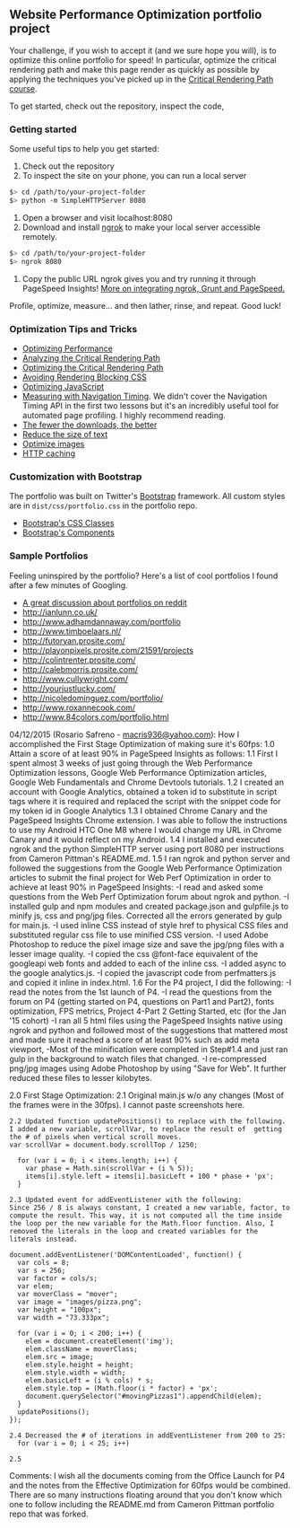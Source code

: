 ## Website Performance Optimization portfolio project

Your challenge, if you wish to accept it (and we sure hope you will), is to optimize this online portfolio for speed! In particular, optimize the critical rendering path and make this page render as quickly as possible by applying the techniques you've picked up in the [Critical Rendering Path course](https://www.udacity.com/course/ud884).

To get started, check out the repository, inspect the code,

### Getting started

Some useful tips to help you get started:

1. Check out the repository
1. To inspect the site on your phone, you can run a local server

  ```bash
  $> cd /path/to/your-project-folder
  $> python -m SimpleHTTPServer 8080
  ```

1. Open a browser and visit localhost:8080
1. Download and install [ngrok](https://ngrok.com/) to make your local server accessible remotely.

  ``` bash
  $> cd /path/to/your-project-folder
  $> ngrok 8080
  ```

1. Copy the public URL ngrok gives you and try running it through PageSpeed Insights! [More on integrating ngrok, Grunt and PageSpeed.](http://www.jamescryer.com/2014/06/12/grunt-pagespeed-and-ngrok-locally-testing/)

Profile, optimize, measure... and then lather, rinse, and repeat. Good luck!

### Optimization Tips and Tricks
* [Optimizing Performance](https://developers.google.com/web/fundamentals/performance/ "web performance")
* [Analyzing the Critical Rendering Path](https://developers.google.com/web/fundamentals/performance/critical-rendering-path/analyzing-crp.html "analyzing crp")
* [Optimizing the Critical Rendering Path](https://developers.google.com/web/fundamentals/performance/critical-rendering-path/optimizing-critical-rendering-path.html "optimize the crp!")
* [Avoiding Rendering Blocking CSS](https://developers.google.com/web/fundamentals/performance/critical-rendering-path/render-blocking-css.html "render blocking css")
* [Optimizing JavaScript](https://developers.google.com/web/fundamentals/performance/critical-rendering-path/adding-interactivity-with-javascript.html "javascript")
* [Measuring with Navigation Timing](https://developers.google.com/web/fundamentals/performance/critical-rendering-path/measure-crp.html "nav timing api"). We didn't cover the Navigation Timing API in the first two lessons but it's an incredibly useful tool for automated page profiling. I highly recommend reading.
* <a href="https://developers.google.com/web/fundamentals/performance/optimizing-content-efficiency/eliminate-downloads.html">The fewer the downloads, the better</a>
* <a href="https://developers.google.com/web/fundamentals/performance/optimizing-content-efficiency/optimize-encoding-and-transfer.html">Reduce the size of text</a>
* <a href="https://developers.google.com/web/fundamentals/performance/optimizing-content-efficiency/image-optimization.html">Optimize images</a>
* <a href="https://developers.google.com/web/fundamentals/performance/optimizing-content-efficiency/http-caching.html">HTTP caching</a>

### Customization with Bootstrap
The portfolio was built on Twitter's <a href="http://getbootstrap.com/">Bootstrap</a> framework. All custom styles are in `dist/css/portfolio.css` in the portfolio repo.

* <a href="http://getbootstrap.com/css/">Bootstrap's CSS Classes</a>
* <a href="http://getbootstrap.com/components/">Bootstrap's Components</a>

### Sample Portfolios

Feeling uninspired by the portfolio? Here's a list of cool portfolios I found after a few minutes of Googling.

* <a href="http://www.reddit.com/r/webdev/comments/280qkr/would_anybody_like_to_post_their_portfolio_site/">A great discussion about portfolios on reddit</a>
* <a href="http://ianlunn.co.uk/">http://ianlunn.co.uk/</a>
* <a href="http://www.adhamdannaway.com/portfolio">http://www.adhamdannaway.com/portfolio</a>
* <a href="http://www.timboelaars.nl/">http://www.timboelaars.nl/</a>
* <a href="http://futoryan.prosite.com/">http://futoryan.prosite.com/</a>
* <a href="http://playonpixels.prosite.com/21591/projects">http://playonpixels.prosite.com/21591/projects</a>
* <a href="http://colintrenter.prosite.com/">http://colintrenter.prosite.com/</a>
* <a href="http://calebmorris.prosite.com/">http://calebmorris.prosite.com/</a>
* <a href="http://www.cullywright.com/">http://www.cullywright.com/</a>
* <a href="http://yourjustlucky.com/">http://yourjustlucky.com/</a>
* <a href="http://nicoledominguez.com/portfolio/">http://nicoledominguez.com/portfolio/</a>
* <a href="http://www.roxannecook.com/">http://www.roxannecook.com/</a>
* <a href="http://www.84colors.com/portfolio.html">http://www.84colors.com/portfolio.html</a>

04/12/2015 (Rosario Safreno - macris936@yahoo.com):
How I accomplished the First Stage Optimization of making sure it's 60fps:
1.0 Attain a score of at least 90% in PageSpeed Insights as follows:
  1.1 First I spent almost 3 weeks of just going through the Web Performance Optimization lessons, Google Web Performance Optimization articles,
      Google Web Fundamentals and Chrome Devtools tutorials.
  1.2 I created an account with Google Analytics, obtained a token id to substitute in script tags where it is required and replaced the script
      with the snippet code for my token id in Google Analytics
  1.3 I obtained Chrome Canary and the PageSpeed Insights Chrome extension. I was able to follow the instructions to use my Android HTC One M8
      where I would change my URL in Chrome Canary and it would reflect on my Android.
  1.4 I installed and executed ngrok and the python SimpleHTTP server using port 8080 per instructions from Cameron Pittman's README.md.
  1.5 I ran ngrok and python server and followed the suggestions from the Google Web Performance Optimization articles
  to submit the final project for Web Perf Optimization in order to achieve at least 90% in PageSpeed Insights:
    -I read and asked some questions from the Web Perf Optimization forum about ngrok and python.
    -I installed gulp and npm modules and created package.json and gulpfile.js to minify js, css and png/jpg files. Corrected all the errors
      generated by gulp for main.js.
    -I used inline CSS instead of style href to physical CSS files and substituted regular css file to use minified CSS version.
    -I used Adobe Photoshop to reduce the pixel image size and save the jpg/png files with a lesser image quality.
    -I copied the css @font-face equivalent of the googleapi web fonts and added to each of the inline css.
    -I added async to the google analytics.js.
    -I copied the javascript code from perfmatters.js and copied it inline in index.html.
  1.6 For the P4 project, I did the following:
    -I read the notes from the 1st launch of P4.
    -I read the questions from the forum on P4 (getting started on P4, questions on Part1 and Part2), fonts optimization,
    FPS metrics, Project 4-Part 2 Getting Started, etc (for the Jan '15 cohort)
    -I ran all 5 html files using the PageSpeed Insights native using ngrok and python and followed most of the suggestions that mattered most and made sure it reached a score of at least 90% such as add meta viewport,
    -Most of the minification were completed in Step#1.4 and just ran gulp in the background to watch files that changed.
    -I re-compressed png/jpg images using Adobe Photoshop by using "Save for Web". It further reduced these files to lesser kilobytes.

2.0 First Stage Optimization:
    2.1 Original main.js w/o any changes (Most of the frames were in the 30fps). I cannot paste screenshots here.

    2.2 Updated function updatePositions() to replace with the following. I added a new variable, scrollVar, to replace the result of  getting the # of pixels when vertical scroll moves.
    var scrollVar = document.body.scrollTop / 1250;

      for (var i = 0; i < items.length; i++) {
        var phase = Math.sin(scrollVar + (i % 5));
        items[i].style.left = items[i].basicLeft + 100 * phase + 'px';
      }

    2.3 Updated event for addEventListener with the following:
    Since 256 / 8 is always constant, I created a new variable, factor, to compute the result. This way, it is not computed all the time inside the loop per the new variable for the Math.floor function. Also, I removed the literals in the loop and created variables for the literals instead.

    document.addEventListener('DOMContentLoaded', function() {
      var cols = 8;
      var s = 256;
      var factor = cols/s;
      var elem;
      var moverClass = "mover";
      var image = "images/pizza.png";
      var height = "100px";
      var width = "73.333px";

      for (var i = 0; i < 200; i++) {
        elem = document.createElement('img');
        elem.className = moverClass;
        elem.src = image;
        elem.style.height = height;
        elem.style.width = width;
        elem.basicLeft = (i % cols) * s;
        elem.style.top = (Math.floor(i * factor) + 'px';
        document.querySelector("#movingPizzas1").appendChild(elem);
      }
      updatePositions();
    });

    2.4 Decreased the # of iterations in addEventListener from 200 to 25:
      for (var i = 0; i < 25; i++)

    2.5


Comments:
I wish all the documents coming from the Office Launch for P4 and the notes from the Effective Optimization for 60fps would be combined. There are so many instructions floating around that you don't know which one to follow including the README.md from Cameron Pittman portfolio repo that was forked.



